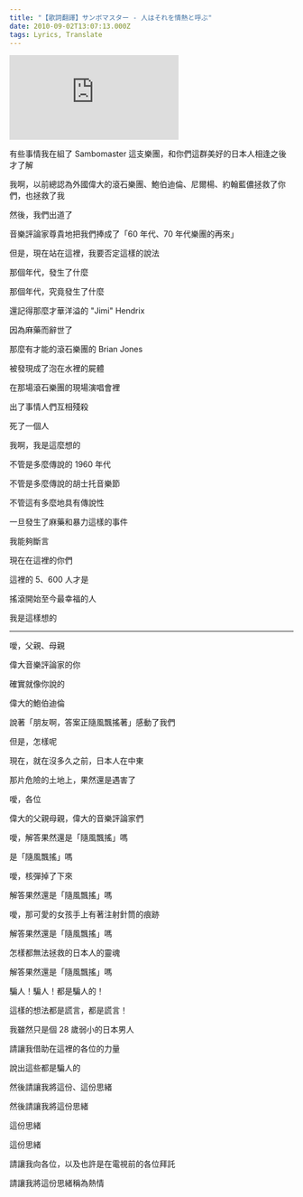 ```yaml
---
title: "【歌詞翻譯】サンボマスター - 人はそれを情熱と呼ぶ"
date: 2010-09-02T13:07:13.000Z
tags: Lyrics, Translate
---
```


<iframe src="https://www.youtube.com/embed/C34pr9PnLAI" frameborder="0" allow="accelerometer; autoplay; clipboard-write; encrypted-media; gyroscope; picture-in-picture" allowfullscreen></iframe>

有些事情我在組了 Sambomaster 這支樂團，和你們這群美好的日本人相逢之後才了解

我啊，以前總認為外國偉大的滾石樂團、鮑伯迪倫、尼爾楊、約翰藍儂拯救了你們，也拯救了我

然後，我們出道了

音樂評論家尊貴地把我們捧成了「60 年代、70 年代樂團的再來」

但是，現在站在這裡，我要否定這樣的說法

那個年代，發生了什麼

那個年代，究竟發生了什麼

還記得那麼才華洋溢的 "Jimi" Hendrix

因為麻藥而辭世了

那麼有才能的滾石樂團的 Brian Jones

被發現成了泡在水裡的屍體

在那場滾石樂團的現場演唱會裡

出了事情人們互相殘殺

死了一個人

我啊，我是這麼想的

不管是多麼傳說的 1960 年代

不管是多麼傳說的胡士托音樂節

不管這有多麼地具有傳說性

一旦發生了麻藥和暴力這樣的事件

我能夠斷言

現在在這裡的你們

這裡的 5、600 人才是

搖滾開始至今最幸福的人

我是這樣想的

---

噯，父親、母親

偉大音樂評論家的你

確實就像你說的

偉大的鮑伯迪倫

說著「朋友啊，答案正隨風飄搖著」感動了我們

但是，怎樣呢

現在，就在沒多久之前，日本人在中東

那片危險的土地上，果然還是遇害了

噯，各位

偉大的父親母親，偉大的音樂評論家們

噯，解答果然還是「隨風飄搖」嗎

是「隨風飄搖」嗎

噯，核彈掉了下來

解答果然還是「隨風飄搖」嗎

噯，那可愛的女孩手上有著注射針筒的痕跡

解答果然還是「隨風飄搖」嗎

怎樣都無法拯救的日本人的靈魂

解答果然還是「隨風飄搖」嗎

騙人！騙人！都是騙人的！

這樣的想法都是謊言，都是謊言！

我雖然只是個 28 歲弱小的日本男人

請讓我借助在這裡的各位的力量

說出這些都是騙人的

然後請讓我將這份、這份思緒

然後請讓我將這份思緒

這份思緒

這份思緒

請讓我向各位，以及也許是在電視前的各位拜託

請讓我將這份思緒稱為熱情
